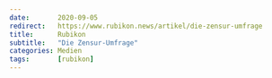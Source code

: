```yaml
---
date:       2020-09-05
redirect:   https://www.rubikon.news/artikel/die-zensur-umfrage
title:      Rubikon
subtitle:   "Die Zensur-Umfrage"
categories: Medien
tags:       [rubikon]
---
```

